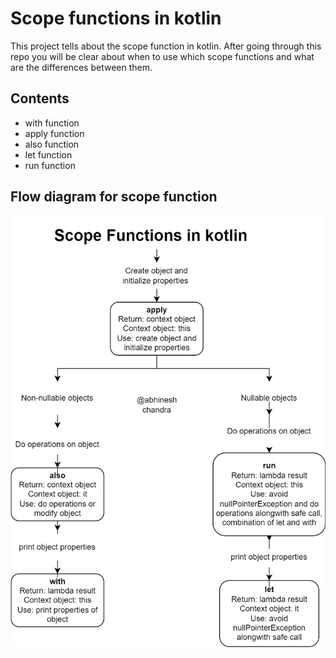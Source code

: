 
# Scope functions in kotlin

This project tells about the scope function in kotlin. 
After going through this repo you will be clear about when to use
which scope functions and what are the differences between them.


## Contents

- with function
- apply function
- also function
- let function
- run function



## Flow diagram for scope function

![Scope function](https://github.com/abhineshchandra1234/scope-functions-in-kotlin/blob/main/scope%20functions.png)

